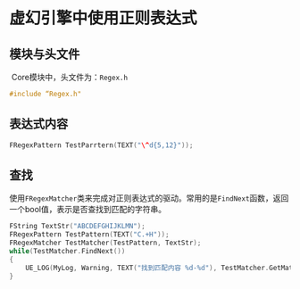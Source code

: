 # 虚幻引擎中使用正则表达式

## 模块与头文件

​	Core模块中，头文件为：`Regex.h`

```C++
#include “Regex.h"
```

## 表达式内容

```C++
FRegexPattern TestParrtern(TEXT("\^d{5,12}"));
```

## 查找

​	使用`FRegexMatcher`类来完成对正则表达式的驱动。常用的是`FindNext`函数，返回一个bool值，表示是否查找到匹配的字符串。

```C++
FString TextStr("ABCDEFGHIJKLMN");
FRegexPattern TestPattern(TEXT("C.+H"));
FRegexMatcher TestMatcher(TestPattern, TextStr);
while(TestMatcher.FindNext())
{
    UE_LOG(MyLog, Warning, TEXT("找到匹配内容 %d-%d"), TestMatcher.GetMatchBeginning(), TestMatcher.GetMatchEnding());
}
```

